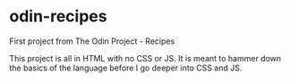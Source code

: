 # odin-recipes
First project from The Odin Project - Recipes

This project is all in HTML with no CSS or JS. It is meant to hammer down the basics of the language before I go deeper into CSS and JS.